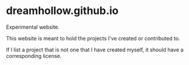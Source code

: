 # dreamhollow.github.io
Experimental website.

This website is meant to hold the projects I've created or contributed to.

If I list a project that is not one that I have created myself, it should have a corresponding license.
